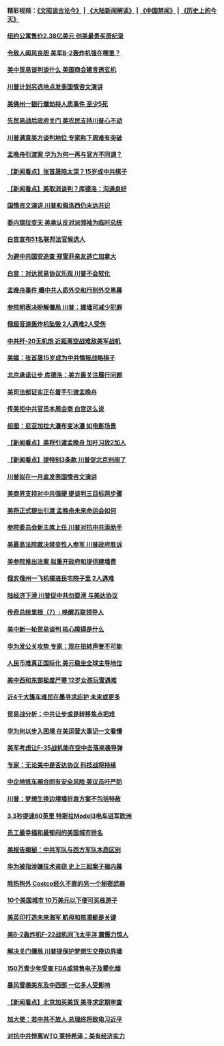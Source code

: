 #### 精彩视频：[《文昭谈古论今》](https://github.com/gfw-breaker/wenzhao/blob/master/README.md?t=01241530) | [《大陆新闻解读》](https://github.com/gfw-breaker/ntdtv-comedy/blob/master/README.md?t=01241530) | [《中国禁闻》](https://github.com/gfw-breaker/ntdtv-news/blob/master/README.md?t=01241530) | [《历史上的今天》](https://github.com/gfw-breaker/today-in-history/blob/master/README.md?t=01241530) 

#### [纽约公寓售价2.38亿美元 创美最贵买房纪录](../pages/nsc412/n10998973.md?t=01241530) 

#### [令敌人闻风丧胆 美军B-2轰炸机强在哪里？](../pages/nsc412/n10998237.md?t=01241530) 

#### [美中贸易谈判谈什么 美国商会建言透玄机](../pages/nsc412/n10997587.md?t=01241530) 

#### [川普计划另选地点发表国情咨文演讲](../pages/nsc412/n10997316.md?t=01241530) 

#### [美佛州一银行爆劫持人质事件 至少5死](../pages/nsc412/n10997282.md?t=01241530) 

#### [先贸易战后政府关门 美农民支持川普心不动](../pages/nsc412/n10997328.md?t=01241530) 

#### [川普满意美方谈判地位 专家称下周难有突破](../pages/nsc412/n10997361.md?t=01241530) 

#### [孟晚舟引渡案 华为为何一再与官方不同调？](../pages/nsc412/n10996914.md?t=01241530) 

#### [【新闻看点】张首晟陷太深？15岁成中共棋子](../pages/nsc412/n10997054.md?t=01241530) 

#### [【新闻看点】美取消谈判？库德洛：沟通良好](../pages/nsc412/n10997053.md?t=01241530) 

#### [国情咨文演讲 川普和佩洛西仍未达共识](../pages/nsc412/n10997243.md?t=01241530) 

#### [委内瑞拉变天 美承认反对派领袖为临时总统](../pages/nsc412/n10997224.md?t=01241530) 

#### [白宫宣布51名联邦法官候选人](../pages/nsc412/n10997228.md?t=01241530) 

#### [为避中共国安追查 郑雪菲亲友逃亡加拿大](../pages/nsc412/n10997240.md?t=01241530) 

#### [白宫：对达贸易协议乐观 川普不会软化](../pages/nsc412/n10997065.md?t=01241530) 

#### [孟晚舟事件 曝中共人质外交和行刑外交黑幕](../pages/nsc412/n10996956.md?t=01241530) 

#### [参院明表决盼解僵局 川普：建墙可减少犯罪](../pages/nsc412/n10996879.md?t=01241530) 

#### [俄超音速轰炸机坠毁 2人遇难2人受伤](../pages/nsc412/n10996464.md?t=01241530) 

#### [中共歼-20无机炮 近距离空战难敌美军战机](../pages/nsc412/n10996027.md?t=01241530) 

#### [美媒：张首晟15岁成为中共情报战略棋子](../pages/nsc412/n10995635.md?t=01241530) 

#### [北京承诺让步 库德洛：美方最关注履行问题](../pages/nsc412/n10995077.md?t=01241530) 

#### [美司法部证实正在着手引渡孟晚舟](../pages/nsc412/n10994658.md?t=01241530) 

#### [传美拒中共官员本周会商 白宫这么说](../pages/nsc412/n10994793.md?t=01241530) 

#### [组图：尼亚加拉大瀑布变冰瀑 如电影场景](../pages/nsc412/n10994753.md?t=01241530) 

#### [【新闻看点】美将引渡孟晚舟 加吁习放2加人](../pages/nsc412/n10994437.md?t=01241530) 

#### [【新闻看点】提特别3条款 川普促北京别闹了](../pages/nsc412/n10994438.md?t=01241530) 

#### [川普拟在一月底发表国情咨文演讲](../pages/nsc412/n10994722.md?t=01241530) 

#### [美商界支持对中共强硬 提谈判三目标两步骤](../pages/nsc412/n10994389.md?t=01241530) 

#### [美将正式提出引渡 孟晚舟未来命运会如何](../pages/nsc412/n10994576.md?t=01241530) 

#### [参院委员会新主席上任 川普对抗中共添助手](../pages/nsc412/n10994600.md?t=01241530) 

#### [美最高法院裁决禁变性人参军 川普政府胜诉](../pages/nsc412/n10994322.md?t=01241530) 

#### [美参院推出法案 拟重开政府和提供建墙费](../pages/nsc412/n10994283.md?t=01241530) 

#### [俄亥俄州一飞机撞进民宅院子里 2人遇难](../pages/nsc412/n10993879.md?t=01241530) 

#### [陆经济下滑 川普促中共勿耍滑 与美达协议](../pages/nsc412/n10993507.md?t=01241530) 

#### [传奇总统里根（7）: 唤醒苏联领导人](../pages/nsc412/n10992360.md?t=01241530) 

#### [美中新一轮贸易谈判 核心障碍是什么](../pages/nsc412/n10991931.md?t=01241530) 

#### [华为发公关攻势 专家：现在扭转声誉不可能](../pages/nsc412/n10992293.md?t=01241530) 

#### [人民币难真正国际化 美元稳坐全球主导地位](../pages/nsc412/n10992122.md?t=01241530) 

#### [美中西和东部极度严寒 12岁女孩玩雪遇难](../pages/nsc412/n10992121.md?t=01241530) 

#### [近4千大篷车难民在墨寻求庇护 未来或更多](../pages/nsc412/n10991987.md?t=01241530) 

#### [贸易战分析：中共让步或是转移焦点把戏](../pages/nsc412/n10992099.md?t=01241530) 

#### [华为何以步入困境 在美运营大事记一文看懂](../pages/nsc412/n10991923.md?t=01241530) 

#### [美军考虑让F-35战机能在空中击落来袭导弹](../pages/nsc412/n10991166.md?t=01241530) 

#### [专家：无论美中是否达协议 科技战将持续](../pages/nsc412/n10990600.md?t=01241530) 

#### [中企地铁车厢合同有安全风险 美议员吁严防](../pages/nsc412/n10989908.md?t=01241530) 

#### [川普：梦想生换边境墙折衷方案不包括特赦](../pages/nsc412/n10989992.md?t=01241530) 

#### [3.3秒提速60英里 特斯拉Model3电车进军欧洲](../pages/nsc412/n10989887.md?t=01241530) 

#### [员工最幸福和最郁闷的美国城市排名](../pages/nsc412/n10989171.md?t=01241530) 

#### [美报告揭秘：中共军队与西方军队本质区别](../pages/nsc412/n10988007.md?t=01241530) 

#### [华为被指涉嫌技术盗窃 史上三起案子揭内幕](../pages/nsc412/n10988544.md?t=01241530) 

#### [除热狗外 Costco经久不衰的另一个秘密武器](../pages/nsc412/n10987854.md?t=01241530) 

#### [10个美国城市 10万美元以下便可买栋房子](../pages/nsc412/n10987722.md?t=01241530) 

#### [美英印打造未来海军 航母和核潜艇是关键](../pages/nsc412/n10940648.md?t=01241530) 

#### [美B-2轰炸机F-22战机同飞太平洋 震慑力惊人](../pages/nsc412/n10988582.md?t=01241530) 

#### [解决关门僵局 川普提保护梦想生交换边界墙](../pages/nsc412/n10988175.md?t=01241530) 

#### [150万青少年受害 FDA或禁售电子及雾化烟](../pages/nsc412/n10988186.md?t=01241530) 

#### [暴风雪袭美东及中西部 一亿多人受影响](../pages/nsc412/n10988131.md?t=01241530) 

#### [【新闻看点】北京加买美货 美寻求定期审查](../pages/nsc412/n10987864.md?t=01241530) 

#### [加大使：若中共不放人 总理终将致电习近平](../pages/nsc412/n10988091.md?t=01241530) 

#### [对抗中共悖离WTO 莱特希泽：美有经济实力](../pages/nsc412/n10988015.md?t=01241530) 

